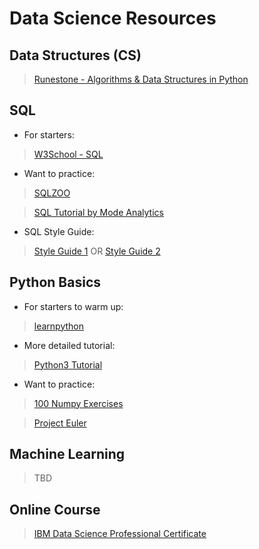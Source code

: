 # Data Science Resources

## Data Structures (CS)

> [Runestone - Algorithms & Data Structures in Python](https://runestone.academy/runestone/static/pythonds/index.html)

## SQL

* For starters:
> [W3School - SQL](https://www.w3schools.com/sql/)
* Want to practice: 
> [SQLZOO](https://sqlzoo.net/wiki/SQL_Tutorial)

> [SQL Tutorial by Mode Analytics](https://mode.com/sql-tutorial/introduction-to-sql/)
* SQL Style Guide: 
> [Style Guide 1](https://gist.github.com/fredbenenson/7bb92718e19138c20591) OR [Style Guide 2](https://github.com/haleemur/sql-style-guide) 

## Python Basics

* For starters to warm up: 
> [learnpython](https://www.learnpython.org/) 
* More detailed tutorial:
> [Python3 Tutorial](https://docs.python.org/3/tutorial/)
* Want to practice:
> [100 Numpy Exercises](http://www.labri.fr/perso/nrougier/teaching/numpy.100/)

> [Project Euler](https://projecteuler.net/archives)

## Machine Learning

> TBD

## Online Course

> [IBM Data Science Professional Certificate](https://www.coursera.org/specializations/ibm-data-science-professional-certificate)
